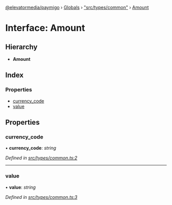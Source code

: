 [@elevatormedia/paymigo](../README.md) › [Globals](../globals.md) › ["src/types/common"](../modules/_src_types_common_.md) › [Amount](_src_types_common_.amount.md)

# Interface: Amount

## Hierarchy

-   **Amount**

## Index

### Properties

-   [currency_code](_src_types_common_.amount.md#currency_code)
-   [value](_src_types_common_.amount.md#value)

## Properties

### currency_code

• **currency_code**: _string_

_Defined in [src/types/common.ts:2](https://github.com/ELEVATORmedia/paymigo/blob/90b1c91/src/types/common.ts#L2)_

---

### value

• **value**: _string_

_Defined in [src/types/common.ts:3](https://github.com/ELEVATORmedia/paymigo/blob/90b1c91/src/types/common.ts#L3)_
